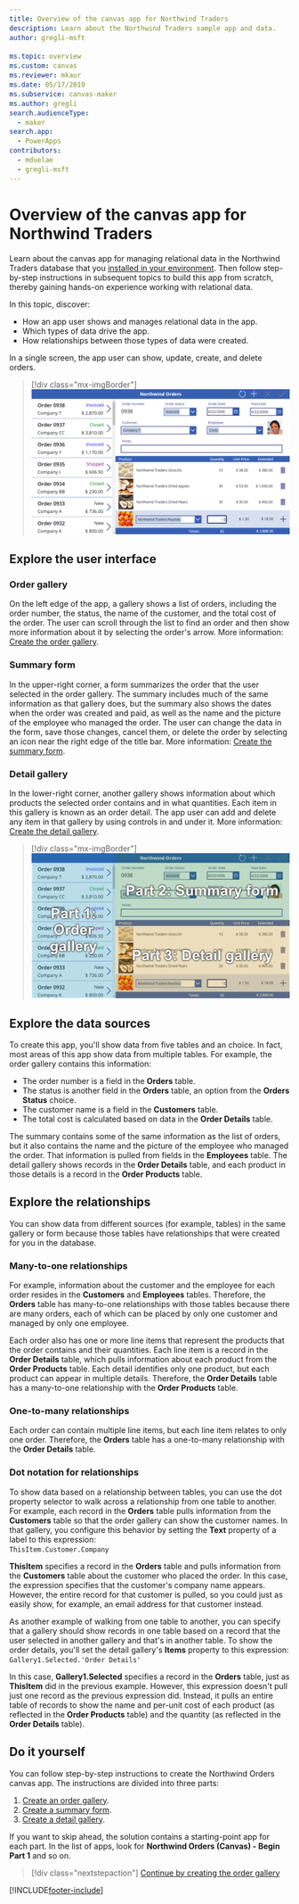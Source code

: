 ```yaml
---
title: Overview of the canvas app for Northwind Traders
description: Learn about the Northwind Traders sample app and data.
author: gregli-msft

ms.topic: overview
ms.custom: canvas
ms.reviewer: mkaur
ms.date: 05/17/2019
ms.subservice: canvas-maker
ms.author: gregli
search.audienceType: 
  - maker
search.app: 
  - PowerApps
contributors:
  - mduelae
  - gregli-msft
---
```

# Overview of the canvas app for Northwind Traders

Learn about the canvas app for managing relational data in the Northwind Traders database that you [installed in your environment](northwind-install.md). Then follow step-by-step instructions in subsequent topics to build this app from scratch, thereby gaining hands-on experience working with relational data.

In this topic, discover:

- How an app user shows and manages relational data in the app.
- Which types of data drive the app.
- How relationships between those types of data were created.

In a single screen, the app user can show, update, create, and delete orders.

> [!div class="mx-imgBorder"]
> ![Complete canvas app.](media/northwind-orders-canvas-part1/orders-finished.png)

## Explore the user interface

### Order gallery

On the left edge of the app, a gallery shows a list of orders, including the order number, the status, the name of the customer, and the total cost of the order. The user can scroll through the list to find an order and then show more information about it by selecting the order's arrow. More information: [Create the order gallery](northwind-orders-canvas-part1.md).

### Summary form

In the upper-right corner, a form summarizes the order that the user selected in the order gallery. The summary includes much of the same information as that gallery does, but the summary also shows the dates when the order was created and paid, as well as the name and the picture of the employee who managed the order. The user can change the data in the form, save those changes, cancel them, or delete the order by selecting an icon near the right edge of the title bar. More information: [Create the summary form](northwind-orders-canvas-part2.md).

### Detail gallery

In the lower-right corner, another gallery shows information about which products the selected order contains and in what quantities. Each item in this gallery is known as an order detail. The app user can add and delete any item in that gallery by using controls in and under it. More information: [Create the detail gallery](northwind-orders-canvas-part3.md).

> [!div class="mx-imgBorder"]
> ![Definition of screen areas.](media/northwind-orders-canvas-part1/orders-parts.png)

## Explore the data sources

To create this app, you'll show data from five tables and an choice. In fact, most areas of this app show data from multiple tables. For example, the order gallery contains this information:

- The order number is a field in the **Orders** table.
- The status is another field in the **Orders** table, an option from the **Orders Status** choice.
- The customer name is a field in the **Customers** table.
- The total cost is calculated based on data in the **Order Details** table.

The summary contains some of the same information as the list of orders, but it also contains the name and the picture of the employee who managed the order. That information is pulled from fields in the **Employees** table. The detail gallery shows records in the **Order Details** table, and each product in those details is a record in the **Order Products** table.

## Explore the relationships

You can show data from different sources (for example, tables) in the same gallery or form because those tables have relationships that were created for you in the database.

### Many-to-one relationships

For example, information about the customer and the employee for each order resides in the **Customers** and **Employees** tables. Therefore, the **Orders** table has many-to-one relationships with those tables because there are many orders, each of which can be placed by only one customer and managed by only one employee.

Each order also has one or more line items that represent the products that the order contains and their quantities. Each line item is a record in the **Order Details** table, which pulls information about each product from the **Order Products** table. Each detail identifies only one product, but each product can appear in multiple details. Therefore, the **Order Details** table has a many-to-one relationship with the **Order Products** table.

### One-to-many relationships

Each order can contain multiple line items, but each line item relates to only one order. Therefore, the **Orders** table has a one-to-many relationship with the **Order Details** table.

### Dot notation for relationships 

To show data based on a relationship between tables, you can use the dot property selector to walk across a relationship from one table to another.  For example, each record in the **Orders** table pulls information from the **Customers** table so that the order gallery can show the customer names. In that gallery, you configure this behavior by setting the **Text** property of a label to this expression:<br>`ThisItem.Customer.Company`

**ThisItem** specifies a record in the **Orders** table and pulls information from the **Customers** table about the customer who placed the order. In this case, the expression specifies that the customer's company name appears. However, the entire record for that customer is pulled, so you could just as easily show, for example, an email address for that customer instead.

As another example of walking from one table to another, you can specify that a gallery should show records in one table based on a record that the user selected in another gallery and that's in another table. To show the order details, you'll set the detail gallery's **Items** property to this expression:<br>`Gallery1.Selected.'Order Details'`

In this case, **Gallery1.Selected** specifies a record in the **Orders** table, just as **ThisItem** did in the previous example. However, this expression doesn't pull just one record as the previous expression did. Instead, it pulls an entire table of records to show the name and per-unit cost of each product (as reflected in the **Order Products** table) and the quantity (as reflected in the **Order Details** table).

## Do it yourself

You can follow step-by-step instructions to create the Northwind Orders canvas app.  The instructions are divided into three parts:

1. [Create an order gallery](northwind-orders-canvas-part1.md).
1. [Create a summary form](northwind-orders-canvas-part2.md).
1. [Create a detail gallery](northwind-orders-canvas-part3.md).

If you want to skip ahead, the solution contains a starting-point app for each part.  In the list of apps, look for **Northwind Orders (Canvas) - Begin Part 1** and so on.

> [!div class="nextstepaction"]
> [Continue by creating the order gallery](northwind-orders-canvas-part1.md)


[!INCLUDE[footer-include](../../includes/footer-banner.md)]